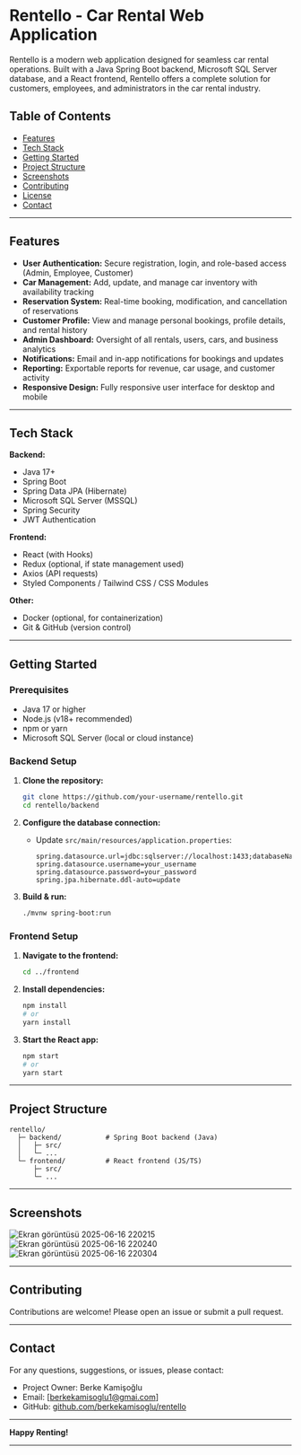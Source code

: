 
# Rentello - Car Rental Web Application

Rentello is a modern web application designed for seamless car rental operations. Built with a Java Spring Boot backend, Microsoft SQL Server database, and a React frontend, Rentello offers a complete solution for customers, employees, and administrators in the car rental industry.

## Table of Contents

* [Features](#features)
* [Tech Stack](#tech-stack)
* [Getting Started](#getting-started)
* [Project Structure](#project-structure)
* [Screenshots](#screenshots)
* [Contributing](#contributing)
* [License](#license)
* [Contact](#contact)

---

## Features

* **User Authentication:** Secure registration, login, and role-based access (Admin, Employee, Customer)
* **Car Management:** Add, update, and manage car inventory with availability tracking
* **Reservation System:** Real-time booking, modification, and cancellation of reservations
* **Customer Profile:** View and manage personal bookings, profile details, and rental history
* **Admin Dashboard:** Oversight of all rentals, users, cars, and business analytics
* **Notifications:** Email and in-app notifications for bookings and updates
* **Reporting:** Exportable reports for revenue, car usage, and customer activity
* **Responsive Design:** Fully responsive user interface for desktop and mobile

---

## Tech Stack

**Backend:**

* Java 17+
* Spring Boot
* Spring Data JPA (Hibernate)
* Microsoft SQL Server (MSSQL)
* Spring Security
* JWT Authentication

**Frontend:**

* React (with Hooks)
* Redux (optional, if state management used)
* Axios (API requests)
* Styled Components / Tailwind CSS / CSS Modules

**Other:**

* Docker (optional, for containerization)
* Git & GitHub (version control)

---

## Getting Started

### Prerequisites

* Java 17 or higher
* Node.js (v18+ recommended)
* npm or yarn
* Microsoft SQL Server (local or cloud instance)

### Backend Setup

1. **Clone the repository:**

   ```bash
   git clone https://github.com/your-username/rentello.git
   cd rentello/backend
   ```

2. **Configure the database connection:**

   * Update `src/main/resources/application.properties`:

     ```
     spring.datasource.url=jdbc:sqlserver://localhost:1433;databaseName=rentello
     spring.datasource.username=your_username
     spring.datasource.password=your_password
     spring.jpa.hibernate.ddl-auto=update
     ```

3. **Build & run:**

   ```bash
   ./mvnw spring-boot:run
   ```

### Frontend Setup

1. **Navigate to the frontend:**

   ```bash
   cd ../frontend
   ```

2. **Install dependencies:**

   ```bash
   npm install
   # or
   yarn install
   ```

3. **Start the React app:**

   ```bash
   npm start
   # or
   yarn start
   ```

---

## Project Structure

```
rentello/
  ├─ backend/           # Spring Boot backend (Java)
  │   ├─ src/
  │   └─ ...
  └─ frontend/          # React frontend (JS/TS)
      ├─ src/
      └─ ...
```

---

## Screenshots

![Ekran görüntüsü 2025-06-16 220215](https://github.com/user-attachments/assets/cde2420f-be5a-44f5-9ba1-89229ad39ca1)
![Ekran görüntüsü 2025-06-16 220240](https://github.com/user-attachments/assets/db357726-38ac-4cf9-8c64-64258dbfc328)
![Ekran görüntüsü 2025-06-16 220304](https://github.com/user-attachments/assets/fbaf29d6-7346-4467-bf35-1575f7af4432)




---

## Contributing

Contributions are welcome! Please open an issue or submit a pull request.

---


## Contact

For any questions, suggestions, or issues, please contact:

* Project Owner: Berke Kamişoğlu
* Email: \[[berkekamisoglu1@gmai.com](mailto:berkekamisoglu1@gmai.com)]
* GitHub: [github.com/berkekamisoglu/rentello](https://github.com/berkekamisoglu/rentello)

---

**Happy Renting!**

---
